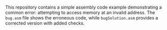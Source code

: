 This repository contains a simple assembly code example demonstrating a common error: attempting to access memory at an invalid address. The `bug.asm` file shows the erroneous code, while `bugSolution.asm` provides a corrected version with added checks.